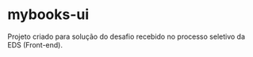 # mybooks-ui
Projeto criado para solução do desafio recebido no processo seletivo da EDS (Front-end).
